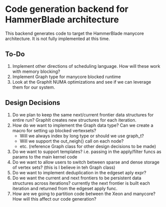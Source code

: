 # Code generation backend for HammerBlade architecture

This backend generates code to target the HammerBlade manycore architecture.
It is not fully implemented at this time.

## To-Do

1. Implement other directions of scheduling language. How will these work with memory blocking?
2. Implement Graph type for manycore blocked runtime
3. Look at the GraphIt NUMA optimizations and see if we can leverage them for our system.

## Design Decisions

1. Do we plan to keep the same next/current frontier data structures for entire run? GraphIt creates new structures for each iteration.
2. How do we want to implement the Graph data type? Can we create a macro for setting up blocked vertexsets?
    - Will we always index by long type or should we use graph_t?
    - Will we support the out_neigh() call on each node?
    - etc. (reference Graph class for other design decisions to be made)
3. Do we want to support templates? i.e. passing in the apply/filter funcs as params to the main kernel code
4. Do we want to allow users to switch between sparse and dense storage of vertex sets? (this is I believe in teh Graph class)
5. Do we want to implement deduplication in the edgeset aply expr?
6. Do we want the current and next frontiers to be persistent data structures across iterations? currently the next frontier is built each iteration and returned from the edgeset apply func.
7. How are we going to partition code between the Xeon and manycore? How will this affect our code generation?
